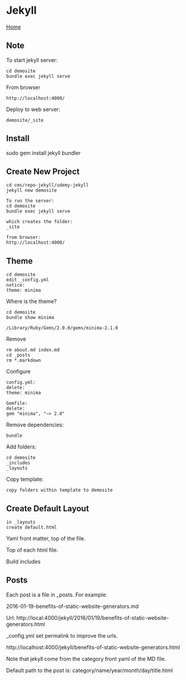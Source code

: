 # Jekyll

[Home](https://jekyllrb.com/)

## Note

To start jekyll server:

```
cd demosite
bundle exec jekyll serve
```

From browser

```
http://localhost:4000/
```

Deploy to web server:

```
demosite/_site
```

## Install
sudo gem install jekyll bundler

## Create New Project

```
cd cms/repo-jekyll/udemy-jekyll
jekyll new demosite
```

```
To run the server:
cd demosite
bundle exec jekyll serve

which creates the folder:
_site

from browser:
http://localhost:4000/
```

## Theme

```
cd demosite
edit _config.yml
notice:
theme: minima

```

Where is the theme?

```
cd demosite
bundle show minima

/Library/Ruby/Gems/2.0.0/gems/minima-2.1.0
```

Remove

```
rm about.md index.md
cd _posts
rm *.markdown
```

Configure

```
config.yml:
delete:
theme: minima

Gemfile:
delete:
gem "minima", "~> 2.0"
```

Remove dependencies:

```
bundle
```

Add folders:

```
cd demosite
_includes
_layouts
```

Copy template:

```
copy folders within template to demosite
```

## Create Default Layout

```
in _layouts
create default.html
```


Yaml front matter, top of the file.

Top of each html file.


Build includes

## Posts

Each post is a file in _posts. For example:

2016-01-19-benefits-of-static-website-generators.md

Url:
http://local:4000/jekyll/2016/01/19/benefits-of-static-website-generators.html

_config.yml
set permalink to improve the urls.

http://localhost:4000/jekyll/benefits-of-static-website-generators.html

Note that jekyll come from the category front yaml of the MD file.

Default path to the post is:
category/name/year/month/day/title.html









